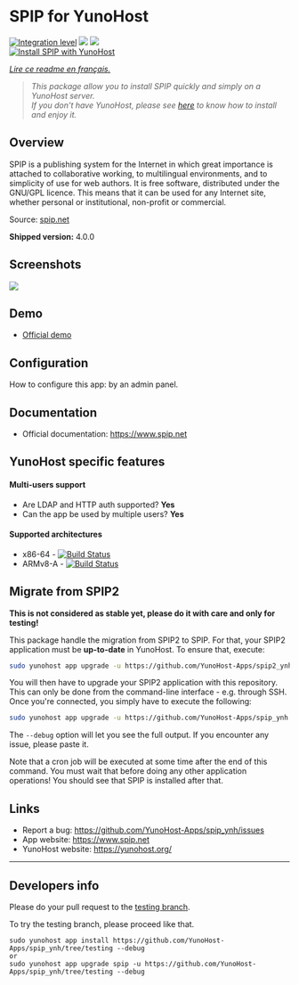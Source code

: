 # SPIP for YunoHost

[![Integration level](https://dash.yunohost.org/integration/spip.svg)](https://dash.yunohost.org/appci/app/spip) ![](https://ci-apps.yunohost.org/ci/badges/spip.status.svg) ![](https://ci-apps.yunohost.org/ci/badges/spip.maintain.svg)  
[![Install SPIP with YunoHost](https://install-app.yunohost.org/install-with-yunohost.svg)](https://install-app.yunohost.org/?app=spip)

*[Lire ce readme en français.](./README_fr.md)*

> *This package allow you to install SPIP quickly and simply on a YunoHost server.  
If you don't have YunoHost, please see [here](https://yunohost.org/#/install) to know how to install and enjoy it.*

## Overview

SPIP is a publishing system for the Internet in which great importance is attached to collaborative working, to multilingual environments, and to simplicity of use for web authors. It is free software, distributed under the GNU/GPL licence. This means that it can be used for any Internet site, whether personal or institutional, non-profit or commercial.

Source: [spip.net](http://www.spip.net/en_rubrique25.html)

**Shipped version:** 4.0.0

## Screenshots

![](https://upload.wikimedia.org/wikipedia/commons/thumb/1/1c/Logo_SPIP.png/220px-Logo_SPIP.png)

## Demo

* [Official demo](https://demo.spip.net/)

## Configuration

How to configure this app: by an admin panel.

## Documentation

 * Official documentation: https://www.spip.net

## YunoHost specific features

#### Multi-users support

 * Are LDAP and HTTP auth supported? **Yes**
 * Can the app be used by multiple users? **Yes**

#### Supported architectures

* x86-64 - [![Build Status](https://ci-apps.yunohost.org/ci/logs/spip%20%28Community%29.svg)](https://ci-apps.yunohost.org/ci/apps/spip/)
* ARMv8-A - [![Build Status](https://ci-apps-arm.yunohost.org/ci/logs/spip%20%28Community%29.svg)](https://ci-apps-arm.yunohost.org/ci/apps/spip/)

## Migrate from SPIP2

**This is not considered as stable yet, please do it with care and only for testing!**

This package handle the migration from SPIP2 to SPIP. For that, your
SPIP2 application must be **up-to-date** in YunoHost. To ensure that, execute:

```bash
sudo yunohost app upgrade -u https://github.com/YunoHost-Apps/spip2_ynh spip2 --debug
```

You will then have to upgrade your SPIP2 application with this repository.
This can only be done from the command-line interface - e.g. through SSH. Once you're connected, you simply have to execute the following:

```bash
sudo yunohost app upgrade -u https://github.com/YunoHost-Apps/spip_ynh spip2 --debug
```

The `--debug` option will let you see the full output. If you encounter any issue, please paste it.

Note that a cron job will be executed at some time after the end of this
command. You must wait that before doing any other application operations!
You should see that SPIP is installed after that.

## Links

 * Report a bug: https://github.com/YunoHost-Apps/spip_ynh/issues
 * App website: https://www.spip.net
 * YunoHost website: https://yunohost.org/

---

## Developers info

Please do your pull request to the [testing branch](https://github.com/YunoHost-Apps/spip_ynh/tree/testing).

To try the testing branch, please proceed like that.
```
sudo yunohost app install https://github.com/YunoHost-Apps/spip_ynh/tree/testing --debug
or
sudo yunohost app upgrade spip -u https://github.com/YunoHost-Apps/spip_ynh/tree/testing --debug
```

